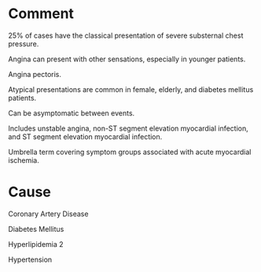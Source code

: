 # Comment

25% of cases have the classical presentation of severe substernal chest pressure.

Angina can present with other sensations, especially in younger patients.

Angina pectoris.

Atypical presentations are common in female, elderly, and diabetes mellitus patients.

Can be asymptomatic between events.

Includes unstable angina, non-ST segment elevation myocardial infection, and ST segment elevation myocardial infection.

Umbrella term covering symptom groups associated with acute myocardial ischemia.

# Cause

Coronary Artery Disease

Diabetes Mellitus

Hyperlipidemia 2

Hypertension
